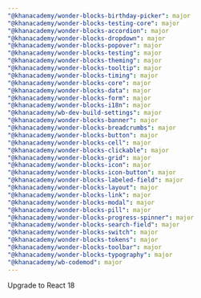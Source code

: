```yaml
---
"@khanacademy/wonder-blocks-birthday-picker": major
"@khanacademy/wonder-blocks-testing-core": major
"@khanacademy/wonder-blocks-accordion": major
"@khanacademy/wonder-blocks-dropdown": major
"@khanacademy/wonder-blocks-popover": major
"@khanacademy/wonder-blocks-testing": major
"@khanacademy/wonder-blocks-theming": major
"@khanacademy/wonder-blocks-tooltip": major
"@khanacademy/wonder-blocks-timing": major
"@khanacademy/wonder-blocks-core": major
"@khanacademy/wonder-blocks-data": major
"@khanacademy/wonder-blocks-form": major
"@khanacademy/wonder-blocks-i18n": major
"@khanacademy/wb-dev-build-settings": major
"@khanacademy/wonder-blocks-banner": major
"@khanacademy/wonder-blocks-breadcrumbs": major
"@khanacademy/wonder-blocks-button": major
"@khanacademy/wonder-blocks-cell": major
"@khanacademy/wonder-blocks-clickable": major
"@khanacademy/wonder-blocks-grid": major
"@khanacademy/wonder-blocks-icon": major
"@khanacademy/wonder-blocks-icon-button": major
"@khanacademy/wonder-blocks-labeled-field": major
"@khanacademy/wonder-blocks-layout": major
"@khanacademy/wonder-blocks-link": major
"@khanacademy/wonder-blocks-modal": major
"@khanacademy/wonder-blocks-pill": major
"@khanacademy/wonder-blocks-progress-spinner": major
"@khanacademy/wonder-blocks-search-field": major
"@khanacademy/wonder-blocks-switch": major
"@khanacademy/wonder-blocks-tokens": major
"@khanacademy/wonder-blocks-toolbar": major
"@khanacademy/wonder-blocks-typography": major
"@khanacademy/wb-codemod": major
---
```


Upgrade to React 18
